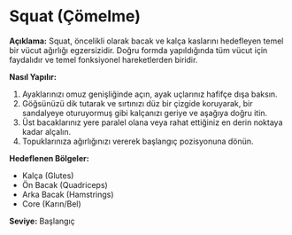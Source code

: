 # Squat (Çömelme)

**Açıklama:**
Squat, öncelikli olarak bacak ve kalça kaslarını hedefleyen temel bir vücut ağırlığı egzersizidir. Doğru formda yapıldığında tüm vücut için faydalıdır ve temel fonksiyonel hareketlerden biridir.

**Nasıl Yapılır:**
1.  Ayaklarınızı omuz genişliğinde açın, ayak uçlarınız hafifçe dışa baksın.
2.  Göğsünüzü dik tutarak ve sırtınızı düz bir çizgide koruyarak, bir sandalyeye oturuyormuş gibi kalçanızı geriye ve aşağıya doğru itin.
3.  Üst bacaklarınız yere paralel olana veya rahat ettiğiniz en derin noktaya kadar alçalın.
4.  Topuklarınıza ağırlığınızı vererek başlangıç pozisyonuna dönün.

**Hedeflenen Bölgeler:**
* Kalça (Glutes)
* Ön Bacak (Quadriceps)
* Arka Bacak (Hamstrings)
* Core (Karın/Bel)

**Seviye:** Başlangıç